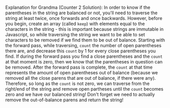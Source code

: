 Explanation for Grandma (Counter 2 Solution):
In order to know if the parentheses in the string are balanced or not, you'll need to traverse the string at least twice, once forwards and once backwards. However, before you begin, create an array (called `keep`) with elements equal to the characters in the string - this is important because strings are immutable in Javascript, so while traversing the string we want to be able to set characters to be removed if we find them to be out of balance. 
Starting with the forward pass, while traversing, `count` the number of open parentheses there are, and decrease this `count` by 1 for every close parentheses you find. If during the forward pass you find a close parentheses and the `count` at that moment is zero, then we know that the parentheses in question can be removed. After the forward pass is complete, the `count` at that time represents the amount of open parentheses out of balance (because we removed all the close parens that are out of balance, if there were any). Therefore, so long as the `count` is not zero, we can traverse from the right/end of the string and remove open partheses until the `count` becomes zero and we have our balanced string! Don't forget we need to actually remove the out-of-balance parens and return the string!